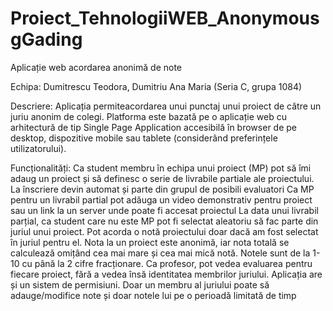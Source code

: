 # Proiect_TehnologiiWEB_AnonymousgGading
Aplicație web acordarea anonimă de note

Echipa: Dumitrescu Teodora, Dumitriu Ana Maria (Seria C, grupa 1084)

Descriere:
Aplicația permiteacordarea unui punctaj unui proiect de către un juriu anonim de colegi.
Platforma este bazată pe o aplicație web cu arhitectură de tip Single Page Application accesibilă în browser de pe desktop, dispozitive mobile sau tablete (considerând preferințele utilizatorului).

Funcționalități:
Ca student membru în echipa unui proiect (MP) pot să îmi adaug un proiect și să definesc o serie de livrabile partiale ale proiectului. La înscriere devin automat și parte din grupul de posibili evaluatori
Ca MP pentru un livrabil partial pot adăuga un video demonstrativ pentru proiect sau un link la un server unde poate fi accesat proiectul
La data unui livrabil parțial, ca student care nu este MP pot fi selectat aleatoriu să fac parte din juriul unui proiect. Pot acorda o notă proiectului doar dacă am fost selectat în juriul pentru el. 
Nota la un proiect este anonimă, iar nota totală se calculează omițând cea mai mare și cea mai mică notă. Notele sunt de la 1-10 cu până la 2 cifre fracționare.
Ca profesor, pot vedea evaluarea pentru fiecare proiect, fără a vedea însă identitatea membrilor juriului.
Aplicația are și un sistem de permisiuni. Doar un membru al juriului poate să adauge/modifice note și doar notele lui pe o perioadă limitată de timp

